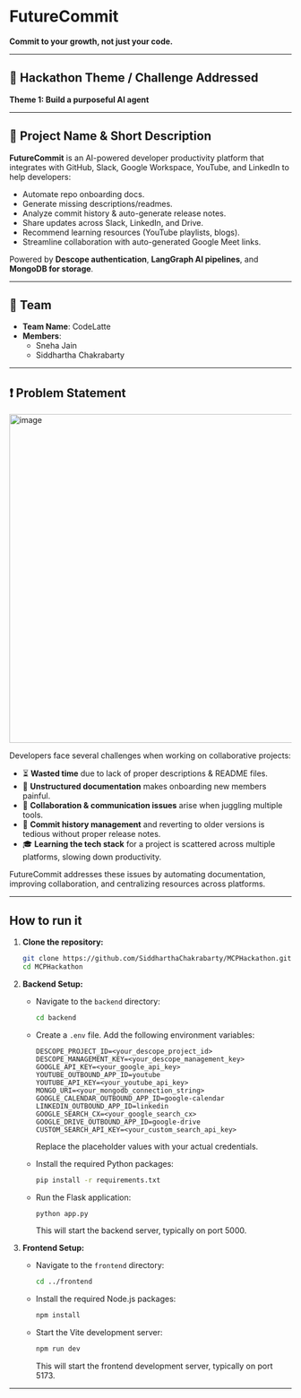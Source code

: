 # FutureCommit  

**Commit to your growth, not just your code.**  

---

## 🎯 Hackathon Theme / Challenge Addressed  
**Theme 1: Build a purposeful AI agent**  

---

## 📌 Project Name & Short Description  
**FutureCommit** is an AI-powered developer productivity platform that integrates with GitHub, Slack, Google Workspace, YouTube, and LinkedIn to help developers:  

- Automate repo onboarding docs.  
- Generate missing descriptions/readmes.  
- Analyze commit history & auto-generate release notes.  
- Share updates across Slack, LinkedIn, and Drive.  
- Recommend learning resources (YouTube playlists, blogs).  
- Streamline collaboration with auto-generated Google Meet links.  

Powered by **Descope authentication**, **LangGraph AI pipelines**, and **MongoDB for storage**.  

---

## 👥 Team  
- **Team Name**: CodeLatte  
- **Members**:  
  - Sneha Jain  
  - Siddhartha Chakrabarty

---

## ❗ Problem Statement  

<img width="1051" height="587" alt="image" src="https://github.com/user-attachments/assets/61cbc600-1a04-452e-881c-6df741a2188f" />

Developers face several challenges when working on collaborative projects:  

- ⏳ **Wasted time** due to lack of proper descriptions & README files.  
- 📄 **Unstructured documentation** makes onboarding new members painful.  
- 💬 **Collaboration & communication issues** arise when juggling multiple tools.  
- 🔄 **Commit history management** and reverting to older versions is tedious without proper release notes.  
- 🎓 **Learning the tech stack** for a project is scattered across multiple platforms, slowing down productivity.  

FutureCommit addresses these issues by automating documentation, improving collaboration, and centralizing resources across platforms.

---

## How to run it

1.  **Clone the repository:**

    ```bash
    git clone https://github.com/SiddharthaChakrabarty/MCPHackathon.git
    cd MCPHackathon
    ```

2.  **Backend Setup:**

    *   Navigate to the `backend` directory:

        ```bash
        cd backend
        ```

    *   Create a `.env` file.  Add the following environment variables:

        ```
        DESCOPE_PROJECT_ID=<your_descope_project_id>
        DESCOPE_MANAGEMENT_KEY=<your_descope_management_key>
        GOOGLE_API_KEY=<your_google_api_key>
        YOUTUBE_OUTBOUND_APP_ID=youtube
        YOUTUBE_API_KEY=<your_youtube_api_key>
        MONGO_URI=<your_mongodb_connection_string>
        GOOGLE_CALENDAR_OUTBOUND_APP_ID=google-calendar
        LINKEDIN_OUTBOUND_APP_ID=linkedin
        GOOGLE_SEARCH_CX=<your_google_search_cx>
        GOOGLE_DRIVE_OUTBOUND_APP_ID=google-drive
        CUSTOM_SEARCH_API_KEY=<your_custom_search_api_key>
        ```

        Replace the placeholder values with your actual credentials.

    *   Install the required Python packages:

        ```bash
        pip install -r requirements.txt 
        ```

    *   Run the Flask application:

         ```bash
        python app.py
        ```

        This will start the backend server, typically on port 5000.
        

3.  **Frontend Setup:**

    *   Navigate to the `frontend` directory:

        ```bash
        cd ../frontend
        ```

    *   Install the required Node.js packages:

        ```bash
        npm install
        ```

    *   Start the Vite development server:

        ```bash
        npm run dev
        ```

        This will start the frontend development server, typically on port 5173.

---
